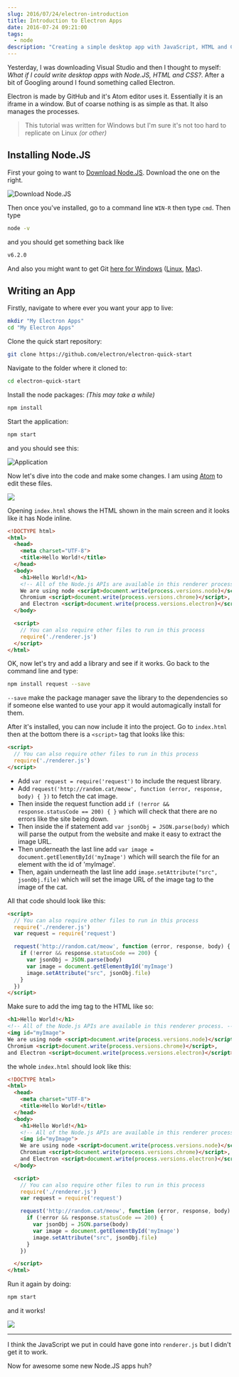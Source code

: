 ```yaml
---
slug: 2016/07/24/electron-introduction
title: Introduction to Electron Apps
date: 2016-07-24 09:21:00
tags:
  - node
description: "Creating a simple desktop app with JavaScript, HTML and CSS using Electron."
---
```

Yesterday, I was downloading Visual Studio and then I thought to myself: *What if I could write desktop apps with Node.JS, HTML and CSS?*. After a bit of Googling around I found something called Electron.

Electron is made by GitHub and it's Atom editor uses it. Essentially it is an iframe in a window. But of coarse nothing is as simple as that. It also manages the processes.

> This tutorial was written for Windows but I'm sure it's not too hard to replicate on Linux *(or other)*

## Installing Node.JS

First your going to want to [Download Node.JS](https://nodejs.org/en/). Download the one on the right.

![Download Node.JS](./2016-07-24-electron-introduction/3mGIZfV.png)

Then once you've installed, go to a command line `WIN-R` then type `cmd`. Then type

```sh
node -v
```

and you should get something back like

```sh
v6.2.0
```

And also you might want to get Git [here for Windows](https://git-scm.com/download/win) ([Linux](https://git-scm.com/download/linux), [Mac](https://git-scm.com/download/mac)).

## Writing an App

Firstly, navigate to where ever you want your app to live:

```sh
mkdir "My Electron Apps"
cd "My Electron Apps"
```

Clone the quick start repository:
```sh
git clone https://github.com/electron/electron-quick-start
```

Navigate to the folder where it cloned to:
```sh
cd electron-quick-start
```

Install the node packages: *(This may take a while)*
```sh
npm install
```

Start the application:
```sh
npm start
```

and you should see this:

![Application](./2016-07-24-electron-introduction/JymmzQn.png)

Now let's dive into the code and make some changes. I am using [Atom](http://atom.io) to edit these files.

![](./2016-07-24-electron-introduction/Oml6eCp.png)

Opening `index.html` shows the HTML shown in the main screen and it looks like it has Node inline.

```html
<!DOCTYPE html>
<html>
  <head>
    <meta charset="UTF-8">
    <title>Hello World!</title>
  </head>
  <body>
    <h1>Hello World!</h1>
    <!-- All of the Node.js APIs are available in this renderer process. -->
    We are using node <script>document.write(process.versions.node)</script>,
    Chromium <script>document.write(process.versions.chrome)</script>,
    and Electron <script>document.write(process.versions.electron)</script>.
  </body>

  <script>
    // You can also require other files to run in this process
    require('./renderer.js')
  </script>
</html>
```

OK, now let's try and add a library and see if it works. Go back to the command line and type:

```sh
npm install request --save
```

`--save` make the package manager save the library to the dependencies so if someone else wanted to use your app it would automagically install for them.

After it's installed, you can now include it into the project. Go to `index.html` then at the bottom there is a `<script>` tag that looks like this:
```html
<script>
  // You can also require other files to run in this process
  require('./renderer.js')
</script>
```
* Add `var request = require('request')` to include the request library.
* Add `request('http://random.cat/meow', function (error, response, body) { })` to fetch the cat image.
* Then inside the request function add `if (!error && response.statusCode == 200) { }` which will check that there are no errors like the site being down.
* Then inside the if statement add `var jsonObj = JSON.parse(body)` which will parse the output from the website and make it easy to extract the image URL.
* Then underneath the last line add `var image = document.getElementById('myImage')` which will search the file for an element with the id of 'myImage'.
* Then, again underneath the last line add `image.setAttribute("src", jsonObj.file)` which will set the image URL of the image tag to the image of the cat.

All that code should look like this:

```html
<script>
  // You can also require other files to run in this process
  require('./renderer.js')
  var request = require('request')

  request('http://random.cat/meow', function (error, response, body) {
    if (!error && response.statusCode == 200) {
      var jsonObj = JSON.parse(body)
      var image = document.getElementById('myImage')
      image.setAttribute("src", jsonObj.file)
    }
  })
</script>
```

Make sure to add the img tag to the HTML like so:

```html
<h1>Hello World!</h1>
<!-- All of the Node.js APIs are available in this renderer process. -->
<img id="myImage">
We are using node <script>document.write(process.versions.node)</script>,
Chromium <script>document.write(process.versions.chrome)</script>,
and Electron <script>document.write(process.versions.electron)</script>.
```

the whole `index.html` should look like this:

```html
<!DOCTYPE html>
<html>
  <head>
    <meta charset="UTF-8">
    <title>Hello World!</title>
  </head>
  <body>
    <h1>Hello World!</h1>
    <!-- All of the Node.js APIs are available in this renderer process. -->
    <img id="myImage">
    We are using node <script>document.write(process.versions.node)</script>,
    Chromium <script>document.write(process.versions.chrome)</script>,
    and Electron <script>document.write(process.versions.electron)</script>.
  </body>

  <script>
    // You can also require other files to run in this process
    require('./renderer.js')
    var request = require('request')

    request('http://random.cat/meow', function (error, response, body) {
      if (!error && response.statusCode == 200) {
        var jsonObj = JSON.parse(body)
        var image = document.getElementById('myImage')
        image.setAttribute("src", jsonObj.file)
      }
    })

  </script>
</html>
```

Run it again by doing:

```sh
npm start
```

and it works!

![](./2016-07-24-electron-introduction/4DOlyTq.png)

---

I think the JavaScript we put in could have gone into `renderer.js` but I didn't get it to work.

Now for awesome some new Node.JS apps huh?

